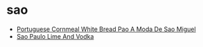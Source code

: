 # sao

 * [Portuguese Cornmeal White Bread Pao A Moda De Sao Miguel](../index/p/portuguese-cornmeal-white-bread-pao-a-moda-de-sao-miguel-104414.json)
 * [Sao Paulo Lime And Vodka](../index/s/sao-paulo-lime-and-vodka.json)
